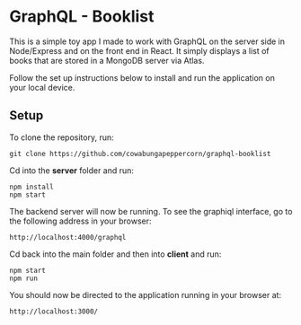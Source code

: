 # GraphQL - Booklist

This is a simple toy app I made to work with GraphQL on the server side in Node/Express and on the front end in React. It simply displays a list of books that are stored in a MongoDB server via Atlas. 

Follow the set up instructions below to install and run the application on your local device.

## Setup

To clone the repository, run:
```
git clone https://github.com/cowabungapeppercorn/graphql-booklist
```

Cd into the **server** folder and run:
```
npm install
npm start
```
The backend server will now be running. To see the graphiql interface, go to the following address in your browser:
```
http://localhost:4000/graphql
```

Cd back into the main folder and then into **client** and run:
```
npm start
npm run
```
You should now be directed to the application running in your browser at:
```
http://localhost:3000/
```